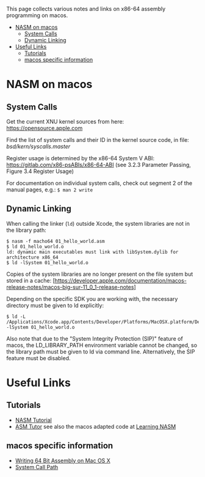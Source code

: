 This page collects various notes and links on x86-64 assembly programming on macos.

- [NASM on macos](#nasm-on-macos)
  - [System Calls](#system-calls)
  - [Dynamic Linking](#dynamic-linking)
- [Useful Links](#useful-links)
  - [Tutorials](#tutorials)
  - [macos specific information](#macos-specific-information)


# NASM on macos


## System Calls

Get the current XNU kernel sources from here:
https://opensource.apple.com

Find the list of system calls and their ID in the kernel source code, in file:
*bsd/kern/syscalls.master*

Register usage is determined by the x86-64 System V ABI:
https://gitlab.com/x86-psABIs/x86-64-ABI
(see 3.2.3 Parameter Passing, Figure 3.4 Register Usage)

For documentation on individual system calls, check out segment 2 of the manual pages, e.g.:
`$ man 2 write`


## Dynamic Linking

When calling the linker (`ld`) outside Xcode, the system libraries are not in the library path:
  
```
$ nasm -f macho64 01_hello_world.asm
$ ld 01_hello_world.o
ld: dynamic main executables must link with libSystem.dylib for architecture x86_64
$ ld -lSystem 01_hello_world.o

```

Copies of the system libraries are no longer present on the file system but stored in a cache:
[https://developer.apple.com/documentation/macos-release-notes/macos-big-sur-11_0_1-release-notes]

Depending on the specific SDK you are working with, the necessary directory must be given to ld explicitly:

```
$ ld -L /Applications/Xcode.app/Contents/Developer/Platforms/MacOSX.platform/Developer/SDKs/MacOSX.sdk/usr/lib -lSystem 01_hello_world.o
```

Also note that due to the "System Integrity Protection (SIP)" feature of macos, the LD_LIBRARY_PATH environment variable cannot be changed, so the library path must be given to ld via command line. Alternatively, the SIP feature must be disabled.


# Useful Links

## Tutorials

* [NASM Tutorial](https://cs.lmu.edu/~ray/notes/nasmtutorial)
* [ASM Tutor](https://asmtutor.com)
  see also the macos adapted code at [Learning NASM](https://github.com/lordbaduk/learning-nasm)

## macos specific information

* [Writing 64 Bit Assembly on Mac OS X](http://www.idryman.org/blog/2014/12/02/writing-64-bit-assembly-on-mac-os-x)
* [System Call  Path](https://gist.github.com/yrp604/23e86dce9ca12bf514ef)
